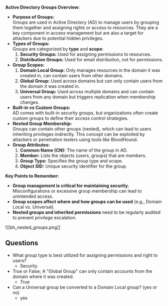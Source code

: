 **Active Directory Groups Overview:**
- **Purpose of Groups:**  
  Groups are used in Active Directory (AD) to manage users by grouping them together and assigning rights or access to resources. They are a key component in access management but are also a target for attackers due to potential hidden privileges.
- **Types of Groups:**  
  Groups are categorized by **type** and **scope**:
  1. **Security Groups:** Used for assigning permissions to resources.
  2. **Distribution Groups:** Used for email distribution, not for permissions.
- **Group Scopes:**
  1. **Domain Local Group:** Only manages resources in the domain it was created in, can contain users from other domains.
  2. **Global Group:** Used across domains but can only contain users from the domain it was created in.
  3. **Universal Group:** Used across multiple domains and can contain users from any domain but triggers replication when membership changes.
- **Built-in vs Custom Groups:**  
  AD comes with built-in security groups, but organizations often create custom groups to define their access control strategies.
- **Nested Group Membership:**  
  Groups can contain other groups (nested), which can lead to users inheriting privileges indirectly. This concept can be exploited by attackers or penetration testers using tools like BloodHound.
- **Group Attributes:**
  1. **Common Name (CN):** The name of the group in AD.
  2. **Member:** Lists the objects (users, groups) that are members.
  3. **Group Type:** Specifies the group type and scope.
  4. **Object SID:** Unique security identifier for the group.

**Key Points to Remember:**
- **Group management is critical for maintaining security.** Misconfigurations or excessive group membership can lead to unintended access.
- **Group scopes affect where and how groups can be used** (e.g., Domain Local vs. Universal).
- **Nested groups and inherited permissions** need to be regularly audited to prevent privilege escalation.

![[bh_nested_groups.png]]

## Questions
- What group type is best utilized for assigning permissions and right to users?
	- Security
- True or False; A "Global Group" can only contain accounts from the domain where it was created.
	- True
- Can a Universal group be converted to a Domain Local group? (yes or no)
	- yes